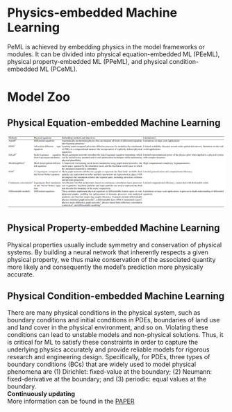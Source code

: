 # Physics-embedded Machine Learning
PeML is achieved by embedding physics in the model frameworks or modules. It can be divided into physical equation-embedded ML (PEeML), physical property-embedded ML (PPeML), and physical condition-embedded ML (PCeML). 
# Model Zoo
## Physical Equation-embedded Machine Learning
![image](https://github.com/HydroPML/PaML_PeML/blob/main/Table5.png)  
## Physical Property-embedded Machine Learning
Physical properties usually include symmetry and conservation of physical systems. By building a neural network that inherently respects a given physical property, we thus make conservation of the associated quantity more likely and consequently the model’s prediction more physically accurate. 
## Physical Condition-embedded Machine Learning
There are many physical conditions in the physical system, such as boundary conditions and initial conditions in PDEs, boundaries of land use and land cover in the physical environment, and so on. Violating these conditions can lead to unstable models and non-physical solutions. Thus, it is critical for ML to satisfy these constraints in order to capture the underlying physics accurately and provide reliable models for rigorous research and engineering design. Specifically, for PDEs, three types of boundary conditions (BCs) that are widely used to model physical phenomena are (1) Dirichlet: fixed-value at the boundary; (2) Neumann: fixed-derivative at the boundary; and (3) periodic: equal values at the boundary.  
**Continuously updating**   
More information can be found in the [PAPER](https://arxiv.org/abs/2310.05227)  

